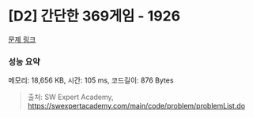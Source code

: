 # [D2] 간단한 369게임 - 1926 

[문제 링크](https://swexpertacademy.com/main/code/problem/problemDetail.do?contestProbId=AV5PTeo6AHUDFAUq) 

### 성능 요약

메모리: 18,656 KB, 시간: 105 ms, 코드길이: 876 Bytes



> 출처: SW Expert Academy, https://swexpertacademy.com/main/code/problem/problemList.do